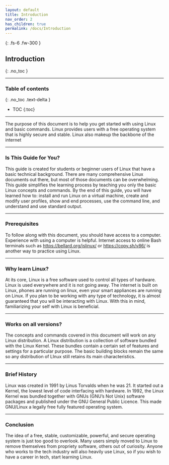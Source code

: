 ```yaml
---
layout: default
title: Introduction
nav_order: 2
has_children: true
permalink: /docs/Introduction
---
```


{: .fs-6 .fw-300 }
## Introduction
{: .no_toc }

---

### Table of contents
{: .no_toc .text-delta }
* TOC
{:toc}

---

The purpose of this document is to help you get started with using Linux and basic commands. Linux provides users with a free operating system that is highly secure and stable. Linux also makeup the backbone of the internet

---

### Is This Guide for You?
This guide is created for students or beginner users of Linux that have a basic technical background. There are many comprehensive Linux documents out there, but most of those documents can be overwhelming. This guide simplifies the learning process by teaching you only the basic Linux concepts and commands. By the end of this guide, you will have learned how to:
install and run Linux on a virtual machine,
create and modify user profiles,
show and end processes,
use the command line, and
understand and use standard output.

---

### Prerequisites
To follow along with this document, you should have access to a computer. Experience with using a computer is helpful. Internet access to online Bash terminals such as https://bellard.org/jslinux/ or https://copy.sh/v86/ is another way to practice using Linux.

---

### Why learn Linux?
At its core, Linux is a free software used to control all types of hardware. Linux is used everywhere and it is not going away. The internet is built on Linux, phones are running on linux, even your smart appliances are running on Linux. If you plan to be working with any type of technology, it is almost guaranteed that you will be interacting with Linux. With this in mind, familiarizing your self with Linux is beneficial.

---

### Works on all versions?
The concepts and commands covered in this document will work on any Linux distribution. A Linux distribution is a collection of software bundled with the Linux Kernel. These bundles  contain a certain set of features and settings for a particular purpose. The basic building blocks remain the same so any distribution of LInux still retains its main characteristics.

---

### Brief History
Linux was created in 1991 by Linus Torvalds when he was 21. It started out a Kernel, the lowest level of code interfacing with hardware. In 1992, the Linux Kernel was bundled together with GNUs (GNU’s Not Unix) software packages and published under the GNU General Public Licence. This made GNU/Linux a legally free fully featured operating system.

---

### Conclusion
The idea of a free, stable, customizable, powerful, and secure operating system is just too good to overlook. Many users simply moved to Linux to remove themselves from propriety software, others out of curiosity. Anyone who works to the tech industry will also heavily use Linux, so if you wish to have a career in tech, start learning Linux.
